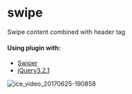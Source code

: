 # swipe
Swipe content combined with header tag

#### Using plugin with:
- [Swiper](https://github.com/nolimits4web/Swiper)
- [jQuery3.2.1](https://code.jquery.com/jquery-3.2.1.min.js)

![ice_video_20170625-190858](https://user-images.githubusercontent.com/22260295/27515619-3835bb32-59da-11e7-9916-c72d64eefc7f.gif)
